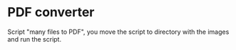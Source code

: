 # PDF converter

Script "many files to PDF", you move the script to directory with the images and run the script.
